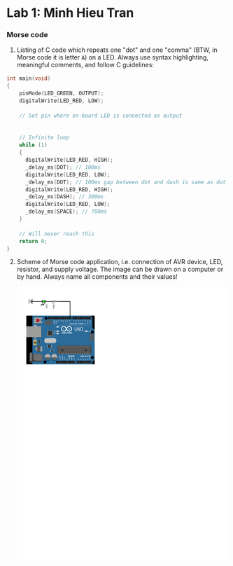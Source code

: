 # Lab 1: Minh Hieu Tran
### Morse code

1. Listing of C code which repeats one "dot" and one "comma" (BTW, in Morse code it is letter `A`) on a LED. Always use syntax highlighting, meaningful comments, and follow C guidelines:

```c
int main(void)
{ 
    pinMode(LED_GREEN, OUTPUT);
    digitalWrite(LED_RED, LOW);

    // Set pin where on-board LED is connected as output
    

    // Infinite loop
    while (1)
    {
      digitalWrite(LED_RED, HIGH);
      _delay_ms(DOT); // 100ms
      digitalWrite(LED_RED, LOW);
      _delay_ms(DOT); // 100ms gap between dot and dash is same as dot
      digitalWrite(LED_RED, HIGH);
      _delay_ms(DASH); // 300ms
      digitalWrite(LED_RED, LOW);
      _delay_ms(SPACE); // 700ms
    }

    // Will never reach this
    return 0;
}
```

2. Scheme of Morse code application, i.e. connection of AVR device, LED, resistor, and supply voltage. The image can be drawn on a computer or by hand. Always name all components and their values!

   ![your figure](pic.png)
